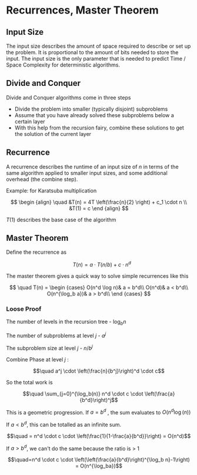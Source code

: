 # Recurrences, Master Theorem
## Input Size
The input size describes the amount of space required to describe or set up the problem. It is proportional to the amount of bits needed to store the input. The input size is the only parameter that is needed to predict Time / Space Complexity for deterministic algorithms.

## Divide and Conquer
Divide and Conquer algorithms come in three steps

- Divide the problem into smaller (typically disjoint) subproblems
- Assume that you have already solved these subproblems below a certain layer
- With this help from the recursion fairy, combine these solutions to get the solution of the current layer

## Recurrence
A recurrence describes the runtime of an input size of $n$ in terms of the same algorithm applied to smaller input sizes, and some additional overhead (the combine step).

Example: for Karatsuba multiplication

$$
\begin {align}
\quad &T(n) = 4T \left(\frac{n}{2} \right) + c_1 \cdot n \\
&T(1) = c
\end {align}
$$

$T(1)$ describes the base case of the algorithm

## Master Theorem
Define the recurrence as

$$
\quad T(n) = a \cdot T(n/b) + c\cdot n^d
$$

The master theorem gives a quick way to solve simple recurrences like this

$$
\quad T(n) = 
\begin {cases}
	O(n^d \log n)& a = b^d\\
	O(n^d)& a < b^d\\
	O(n^{\log_b a})& a > b^d\\
\end {cases}
$$

### Loose Proof
The number of levels in the recursion tree - $\log_b n$

The number of subproblems at level $j$ -  $a^j$

The subproblem size at level $j$ - $n/b^j$ 

Combine Phase at level $j$ : 

$$\quad a^j \cdot \left(\frac{n}{b^j}\right)^d \cdot c$$

So the total work is

$$\quad \sum_{j=0}^{\log_b(n)} n^d \cdot c \cdot \left(\frac{a}{b^d}\right)^j$$

This is a geometric progression. If $a=b^d$ , the sum evaluates to $O(n^d \log(n))$ 

If $a < b^d$, this can be totalled as an infinite sum.

$$\quad = n^d \cdot c \cdot \left(\frac{1}{1-\frac{a}{b^d}}\right) = O(n^d)$$

If $a>b^d$, we can't do the same because the ratio is > 1

$$\quad=n^d \cdot c \cdot \left(\left(\frac{a}{b^d}\right)^{\log_b n}-1\right) = O(n^{\log_ba})$$